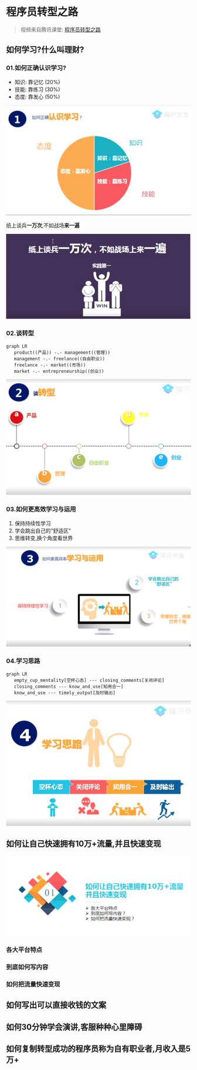# 程序员转型之路

> 视频来自腾讯课堂: [程序员转型之路](https://ke.qq.com/course/390285#term_id=100465433)

## 如何学习?什么叫理财?

### 01.如何正确**认识学习**?

- 知识: 靠记忆 (20%)
- 技能: 靠练习 (30%)
- 态度: 靠发心 (50%)

![other-transformation-important-of-learn.png](./images/other-transformation-important-of-learn.png)

纸上谈兵**一万次**,不如战场**来一遍**

![other-transformation-experience.png](./images/other-transformation-experience.png)

### 02.谈**转型**

```mermaid
graph LR
   product((产品)) -.- management((管理))
   management -.- freelance((自由职业))
   freelance -.- market((市场))
   market -.- entrepreneurship((创业))
```

![other-transformation-transformation.png](./images/other-transformation-transformation.png)

### 03.如何更高效**学习与运用**

1. 保持持续性学习
2. 学会跳出自己的"舒适区"
3. 思维转变,换个角度看世界

![other-transformation-important-of-learn.png](./images/other-transformation-how-to-learn.png)

### 04.学习思路

```mermaid
graph LR
   empty_cup_mentality[空杯心态] --- closing_comments[关闭评论]
   closing_comments --- know_and_use[知用合一]
   know_and_use --- timely_output[及时输出]
```

![other-transformation-learning-idea.png](./images/other-transformation-learning-idea.png)

## 如何让自己快速拥有10万+流量,并且快速变现

![other-transformation-how-to-cash-flow.png](./images/other-transformation-how-to-cash-flow.png)

### 各大平台特点


### 到底如何写内容

### 如何把流量快速变现

## 如何写出可以直接收钱的文案

## 如何30分钟学会演讲,客服种种心里障碍

## 如何复制转型成功的程序员称为自有职业者,月收入是5万+